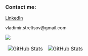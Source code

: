 ### Contact me: 

<a href="https://www.linkedin.com/in/streltsov-vladimir/">LinkedIn</a>


vladimir.streltsov&#64;gmail.com

<a href="https://www.codewars.com/users/St.Vladimir"><img src="https://www.codewars.com/users/St.Vladimir/badges/large"></a><br>


<table align="center" border="0" cellpadding="0" cellspacing="0">
      <thead>
        <tr>
          <td>
            <img
              src="https://github-readme-stats.vercel.app/api?username=VolodymyrStreltsov&show_icons=true&locale=en&theme=tokyonight"
              alt="GitHub Stats"
            />
          </td>
          <td>
            <img
              src="https://streak-stats.demolab.com/?user=VolodymyrStreltsov&theme=tokyonight"
              alt="GitHub Stats"
            />
          </td>
        </tr>
      </thead>
    </table>
